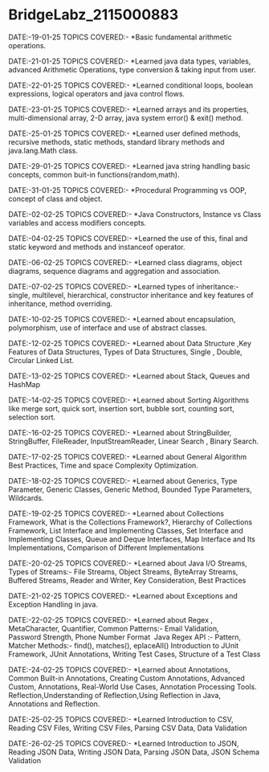 # BridgeLabz_2115000883

DATE:-19-01-25 TOPICS COVERED:- *Basic fundamental arithmetic operations.

DATE:-21-01-25 TOPICS COVERED:- *Learned java data types, variables, advanced Arithmetic Operations, type conversion & taking input from user.

DATE:-22-01-25 TOPICS COVERED:- *Learned conditional loops, boolean expressions, logical operators and java control flows.

DATE:-23-01-25 TOPICS COVERED:- *Learned arrays and its properties, multi-dimensional array, 2-D array, java system error() & exit() method.

DATE:-25-01-25 TOPICS COVERED:- *Learned user defined methods, recursive methods, static methods, standard library methods and java.lang.Math class.

DATE:-29-01-25 TOPICS COVERED:- *Learned java string handling basic concepts, common buit-in functions(random,math).

DATE:-31-01-25 TOPICS COVERED:- *Procedural Programming vs OOP, concept of class and object.

DATE:-02-02-25 TOPICS COVERED:- *Java Constructors, Instance vs Class variables and access modifiers concepts.

DATE:-04-02-25 TOPICS COVERED:- *Learned the use of this, final and static keyword and methods and instanceof operator.

DATE:-06-02-25 TOPICS COVERED:- *Learned class diagrams, object diagrams, sequence diagrams and aggregation and association.

DATE:-07-02-25 TOPICS COVERED:- *Learned types of inheritance:- single, multilevel, hierarchical, constructor inheritance and key features of inheritance, method overriding.

DATE:-10-02-25 TOPICS COVERED:- *Learned about encapsulation, polymorphism, use of interface and use of abstract classes.

DATE:-12-02-25 TOPICS COVERED:- *Learned about Data Structure ,Key Features of Data Structures, Types of Data Structures, Single , Double, Circular Linked List.

DATE:-13-02-25 TOPICS COVERED:- *Learned about Stack, Queues and HashMap

DATE:-14-02-25 TOPICS COVERED:- *Learned about Sorting Algorithms like merge sort, quick sort, insertion sort, bubble sort, counting sort, selection sort.

DATE:-16-02-25 TOPICS COVERED:- *Learned about StringBuilder, StringBuffer, FileReader, InputStreamReader, Linear Search , Binary Search.

DATE:-17-02-25 TOPICS COVERED:- *Learned about General Algorithm Best Practices, Time and space Complexity Optimization.

DATE:-18-02-25 TOPICS COVERED:- *Learned about Generics, Type Parameter, Generic Classes, Generic Method, Bounded Type Parameters, Wildcards.

DATE:-19-02-25 TOPICS COVERED:- *Learned about Collections Framework, What is the Collections Framework?, Hierarchy of Collections Framework, List Interface and Implementing Classes, Set Interface and Implementing Classes, Queue and Deque Interfaces, Map Interface and Its Implementations, Comparison of Different Implementations

DATE:-20-02-25 TOPICS COVERED:- *Learned about Java I/O Streams, Types of Streams:- File Streams, Object Streams, ByteArray Streams, Buffered Streams, Reader and Writer, Key Consideration, Best Practices

DATE:-21-02-25 TOPICS COVERED:- *Learned about Exceptions and Exception Handling in java.

DATE:-22-02-25 TOPICS COVERED:- *Learned about Regex , MetaCharacter, Quantifier, Common Patterns:- Email Validation, Password Strength, Phone Number Format 
Java Regex API :- Pattern, Matcher
Methods:- find(), matches(), eplaceAll()
Introduction to JUnit Framework, JUnit Annotations, Writing Test Cases, Structure of a Test Class


DATE:-24-02-25 TOPICS COVERED:- *Learned about Annotations, Common Built-in Annotations, Creating Custom Annotations, Advanced Custom, Annotations, Real-World Use Cases, Annotation Processing Tools.
Reflection,Understanding of Reflection,Using Reflection in Java, Annotations and Reflection.

DATE:-25-02-25 TOPICS COVERED:- *Learned Introduction to CSV, Reading CSV Files, Writing CSV Files, Parsing CSV Data, Data Validation

DATE:-26-02-25 TOPICS COVERED:- *Learned Introduction to JSON, Reading JSON Data, Writing JSON Data, Parsing JSON Data, JSON Schema Validation


